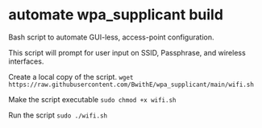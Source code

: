 #  automate wpa_supplicant build
Bash script to automate GUI-less, access-point configuration.

This script will prompt for user input on SSID, Passphrase, and wireless interfaces.

Create a local copy of the script.
```wget https://raw.githubusercontent.com/BwithE/wpa_supplicant/main/wifi.sh```

Make the script executable
```sudo chmod +x wifi.sh```

Run the script
```sudo ./wifi.sh```
